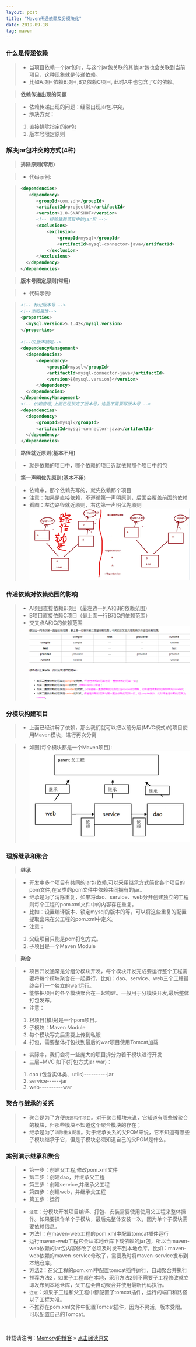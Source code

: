 ```yaml
---
layout: post
title: "Maven传递依赖及分模块化"
date: 2019-09-18
tag: maven
---
```

### 什么是传递依赖

> * 当项目依赖一个jar包时，与这个jar包关联的其他jar包也会关联到当前项目，这种现象就是传递依赖。
> * 比如A项目依赖B项目,B又依赖C项目, 此时A中也包含了C的依赖。

> **依赖传递出现的问题**

> * 依赖传递出现的问题：经常出现jar包冲突，
> * 解决方案：
>  1. 直接排除指定的jar包  
>  2. 版本号限定原则  

### 解决jar包冲突的方式(4种) 

> **排除原则(常用)**

> * 代码示例:

>```xml
><dependencies>
>    <dependency>
>       <groupId>com.sdh</groupId>
>       <artifactId>project01</artifactId>
>       <version>1.0-SNAPSHOT</version>
>       <!-- 排除依赖项目中的jar包 -->
>       <exclusions>
>           <exclusion>
>               <groupId>mysql</groupId>
>               <artifactId>mysql-connector-java</artifactId>
>           </exclusion>
>       </exclusions>
>   </dependency>
></dependencies>
>```

> **版本号限定原则(常用)**

> * 代码示例:

>```xml
><!-- 标记版本号 -->
><!--添加属性-->
><properties>
>   <mysql.version>5.1.42</mysql.version>
></properties>
>
><!--02版本锁定-->
><dependencyManagement>
>   <dependencies>
>       <dependency>
>           <groupId>mysql</groupId>
>           <artifactId>mysql-connector-java</artifactId>
>           <version>${mysql.version}</version>
>       </dependency>
>   </dependencies>
></dependencyManagement>
><!-- 依赖管理,上面已经锁定了版本号，这里不需要写版本号 -->
><dependencies>
>   <dependency>
>       <groupId>mysql</groupId>
>       <artifactId>mysql-connector-java</artifactId>
>   </dependency>
></dependencies>
>```

> **路径就近原则(基本不用)**

> * 就是依赖的项目中，哪个依赖的项目近就依赖那个项目中的包

> **第一声明优先原则(基本不用)**

> * 依赖中，那个依赖先写的，就先依赖那个项目
> * 注意：如果是直接依赖，不遵循第一声明原则，后面会覆盖前面的依赖
> * 看图：左边路径就近原则，右边第一声明优先原则
> ![Maven](/images/Maven/020.png)

### 传递依赖对依赖范围的影响 

> * A项目直接依赖B项目（最左边一列A和B的依赖范围）
> * B项目直接依赖C项目（最上面一行B和C的依赖范围）
> * 交叉点A和C的依赖范围
> ![Maven](/images/Maven/021.png)

### 分模块构建项目

> * 上面已经讲解了依赖，那么我们就可以把以前分层(MVC模式)的项目使用Maven模块，进行再次分离

> * 如图(每个模块都是一个Maven项目):
> ![Maven](/images/Maven/022.png)

### 理解继承和聚合

> **继承**

> * 开发中多个项目有共同的jar包依赖,可以采用继承方式简化各个项目的pom文件,在父类的pom文件中依赖共同拥有的jar。
> * 继承是为了消除重复，如果将dao、service、web分开创建独立的工程则每个工程的pom.xml文件中的内容存在重复。
> * 比如：设置编译版本、锁定mysql的版本的等，可以将这些重复的配置提取出来在父工程的pom.xml中定义。 
> * 注意：
>  1. 父级项目只能是pom打包方式。  
>  2. 子项目是一个Maven Module  

> **聚合**

> * 项目开发通常是分组分模块开发，每个模块开发完成要运行整个工程需要将每个模块聚合在一起运行，比如：dao、service、web三个工程最终会打一个独立的war运行。
> * 能够把项目的各个模块聚合在一起构建。一般用于分模块开发,最后整体打包发布。
> * 注意：
>  1. 根项目(模块)是一个pom项目。  
>  2. 子模块：Maven Module  
>  3. 每个模块写完后需要上传到私服  
>  4. 打包，需要整体打包找到最后的war项目使用Tomcat加载  

> * 实际中，我们会将一些庞大的项目拆分为若干模块进行开发
> * 三层+MVC 如下(打包方式jar war)：
>  1. dao (包含实体类、utils)----------jar  
>  2. service------jar  
>  3. web----------war  

### 聚合与继承的关系

> * 聚合是为了方便`快速构件项目`。对于聚合模块来说，它知道有哪些被聚合的模块，但那些模块不知道这个聚合模块的存在；
> * 继承是为了`消除重复配置`。对于继承关系的父POM来说，它不知道有哪些子模块继承于它，但是子模块必须知道自己的父POM是什么。

### 案例演示继承和聚合

> * 第一步：创建父工程,修改pom.xml文件
> * 第二步：创建dao，并继承父工程
> * 第三步：创建service,并继承父工程
> * 第四步：创建web，并继承父工程
> * 第五步：运行

> * `注意`：分模块开发项目编译、打包、安装需要使用使用父工程来整体操作。如果要操作单个子模块，最后先整体安装一次，因为单个子模块需要依赖信息。
> * 方法1：在maven-web工程的pom.xml中配置tomcat插件运行
> * 运行maven-web工程它会从本地仓库下载依赖的jar包，所以当maven-web依赖的jar包内容修改了必须及时发布到本地仓库，比如：maven-web依赖的maven-service修改了，需要及时将maven-service发布到本地仓库。
> * 方法2：在父工程的pom.xml中配置tomcat插件运行，自动聚合并执行 
> * 推荐方法2，如果子工程都在本地，采用方法2则不需要子工程修改就立即发布到本地仓库，父工程会自动聚合并使用最新代码执行。
> * `注意`：如果子工程和父工程中都配置了tomcat插件，运行的端口和路径以子工程为准。
> * 不推荐在pom.xml文件中配置Tomcat插件，因为不灵活，版本受限。可以配置自己的Tomcat。

<br>
    
转载请注明：[Memory的博客](https://www.shendonghai.com) » [点击阅读原文](https://www.shendonghai.com/2018/04/2018-04-05-Git%E9%85%8D%E7%BD%AE/) 